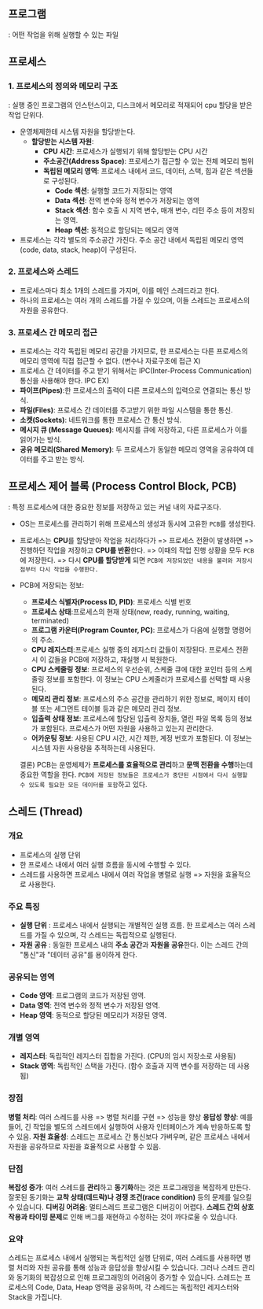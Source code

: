 ## 프로그램

: 어떤 작업을 위해 실행할 수 있는 파일

## 프로세스

### 1. 프로세스의 정의와 메모리 구조

: 실행 중인 프로그램의 인스턴스이고, 디스크에서 메모리로 적재되어 cpu 할당을 받은 작업 단위다.

- 운영체제한테 시스템 자원을 할당받는다.
  - **할당받는 시스템 자원**:
    - **CPU 시간**: 프로세스가 실행되기 위해 할당받는 CPU 시간
    - **주소공간(Address Space)**: 프로세스가 접근할 수 있는 전체 메모리 범위
    - **독립된 메모리 영역**: 프로세스 내에서 코드, 데이터, 스택, 힙과 같은 섹션들로 구성된다.
      - **Code 섹션**: 실행할 코드가 저장되는 영역
      - **Data 섹션**: 전역 변수와 정적 변수가 저장되는 영역
      - **Stack 섹션**: 함수 호출 시 지역 변수, 매개 변수, 리턴 주소 등이 저장되는 영역.
      - **Heap 섹션**: 동적으로 할당되는 메모리 영역
- 프로세스는 각각 별도의 주소공간 가진다. 주소 공간 내에서 독립된 메모리 영역(code, data, stack, heap)이 구성된다.

### 2. 프로세스와 스레드

- 프로세스마다 최소 1개의 스레드를 가지며, 이를 메인 스레드라고 한다.
- 하나의 프로세스는 여러 개의 스레드를 가질 수 있으며, 이들 스레드는 프로세스의 자원을 공유한다.

### 3. 프로세스 간 메모리 접근

- 프로세스는 각각 독립된 메모리 공간을 가지므로, 한 프로세스는 다른 프로세스의 메모리 영역에 직접 접근할 수 없다. (변수나 자료구조에 접근 X)
- 프로세스 간 데이터를 주고 받기 위해서는 IPC(Inter-Process Communication) 통신을 사용해야 한다.
  IPC EX)
- **파이프(Pipes)**:한 프로세스의 출력이 다른 프로세스의 입력으로 연결되는 통신 방식.
- **파일(Files)**: 프로세스 간 데이터를 주고받기 위한 파일 시스템을 통한 통신.
- **소켓(Sockets)**: 네트워크를 통한 프로세스 간 통신 방식.
- **메시지 큐 (Message Queues)**: 메시지를 큐에 저장하고, 다른 프로세스가 이를 읽어가는 방식.
- **공유 메모리(Shared Memory)**: 두 프로세스가 동일한 메모리 영역을 공유하여 데이터를 주고 받는 방식.

## 프로세스 제어 블록 (Process Control Block, PCB)

: 특정 프로세스에 대한 중요한 정보를 저장하고 있는 커널 내의 자료구조다.

- OS는 프로세스를 관리하기 위해 프로세스의 생성과 동시에 고유한 `PCB`를 생성한다.
- 프로세스는 **CPU**를 할당받아 작업을 처리하다가 => 프로세스 전환이 발생하면 => 진행하던 작업을 저장하고 **CPU를 반환**한다. => 이때의 작업 진행 상황을 모두 `PCB`에 저장한다. => 다시 **CPU를 할당받게** 되면 `PCB에 저장되었던 내용을 불러와 저장시점부터 다시 작업을 수행한다.`
- PCB에 저장되는 정보:

  - **프로세스 식별자(Process ID, PID)**: 프로세스 식별 번호
  - **프로세스 상태**:프로세스의 현재 상태(new, ready, running, waiting, terminated)
  - **프로그램 카운터(Program Counter, PC)**: 프로세스가 다음에 실행할 명령어의 주소.
  - **CPU 레지스터**:프로세스 실행 중의 레지스터 값들이 저장된다. 프로세스 전환 시 이 값들을 PCB에 저장하고, 재실행 시 복원한다.
  - **CPU 스케줄링 정보**: 프로세스의 우선순위, 스케줄 큐에 대한 포인터 등의 스케줄링 정보를 포함한다. 이 정보는 CPU 스케줄러가 프로세스를 선택할 때 사용된다.
  - **메모리 관리 정보**: 프로세스의 주소 공간을 관리하기 위한 정보로, 페이지 테이블 또는 세그먼트 테이블 등과 같은 메모리 관리 정보.
  - **입출력 상태 정보**: 프로세스에 할당된 입출력 장치들, 열린 파일 목록 등의 정보가 포함된다. 프로세스가 어떤 자원을 사용하고 있는지 관리한다.
  - **어카운팅 정보**: 사용된 CPU 시간, 시간 제한, 계정 번호가 포함된다. 이 정보는 시스템 자원 사용량을 추적하는데 사용된다.

  결론) PCB는 운영체제가 **프로세스를 효율적으로 관리**하고 **문맥 전환을 수행**하는데 중요한 역할을 한다. `PCB에 저장된 정보들은 프로세스가 중단된 시점에서 다시 실행할 수 있도록 필요한 모든 데이터를 포함`하고 있다.

## 스레드 (Thread)

### 개요

- 프로세스의 실행 단위
- 한 프로세스 내에서 여러 실행 흐름을 동시에 수행할 수 있다.
- 스레드를 사용하면 프로세스 내에서 여러 작업을 병렬로 실행 => 자원을 효율적으로 사용한다.

### 주요 특징

- **실행 단위** : 프로세스 내에서 실행되는 개별적인 실행 흐름. 한 프로세스는 여러 스레드를 가질 수 있으며, 각 스레드는 독립적으로 실행된다.
- **자원 공유** : 동일한 프로세스 내의 **주소 공간**과 **자원을 공유**한다. 이는 스레드 간의 "통신"과 "데이터 공유"를 용이하게 한다.

### 공유되는 영역

- **Code 영역**: 프로그램의 코드가 저장된 영역.
- **Data 영역**: 전역 변수와 정적 변수가 저장된 영역.
- **Heap 영역**: 동적으로 할당된 메모리가 저장된 영역.

### 개별 영역

- **레지스터**: 독립적인 레지스터 집합을 가진다. (CPU의 임시 저장소로 사용됨)
- **Stack 영역**: 독립적인 스택을 가진다. (함수 호출과 지역 변수를 저장하는 데 사용됨)

### 장점

**병렬 처리**: 여러 스레드를 사용 => 병렬 처리를 구현 => 성능을 향상
**응답성 향상**: 예를 들어, 긴 작업을 별도의 스레드에서 실행하여 사용자 인터페이스가 계속 반응하도록 할 수 있음.
**자원 효율성**: 스레드는 프로세스 간 통신보다 가벼우며, 같은 프로세스 내에서 자원을 공유하므로 자원을 효율적으로 사용할 수 있음.

### 단점

**복잡성 증가**: 여러 스레드를 **관리**하고 **동기화**하는 것은 프로그래밍을 복잡하게 만든다. 잘못된 동기화는 **교착 상태(데드락)나 경쟁 조건(race condition)** 등의 문제를 일으킬 수 있습니다.
**디버깅 어려움**: 멀티스레드 프로그램은 디버깅이 어렵다. **스레드 간의 상호작용과 타이밍 문제**로 인해 버그를 재현하고 수정하는 것이 까다로울 수 있습니다.

### 요약

스레드는 프로세스 내에서 실행되는 독립적인 실행 단위로, 여러 스레드를 사용하면 병렬 처리와 자원 공유를 통해 성능과 응답성을 향상시킬 수 있습니다. 그러나 스레드 관리와 동기화의 복잡성으로 인해 프로그래밍의 어려움이 증가할 수 있습니다. 스레드는 프로세스의 Code, Data, Heap 영역을 공유하며, 각 스레드는 독립적인 레지스터와 Stack을 가집니다.
